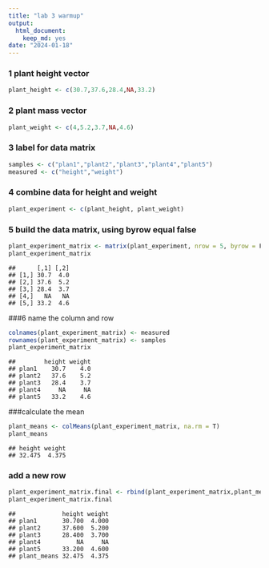 ```yaml
---
title: "lab 3 warmup"
output: 
  html_document: 
    keep_md: yes
date: "2024-01-18"
---
```





### 1 plant height vector

```r
plant_height <- c(30.7,37.6,28.4,NA,33.2)
```

### 2 plant mass vector

```r
plant_weight <- c(4,5.2,3.7,NA,4.6)
```

### 3 label for data matrix

```r
samples <- c("plan1","plant2","plant3","plant4","plant5")
measured <- c("height","weight")
```

### 4 combine data for height and weight

```r
plant_experiment <- c(plant_height, plant_weight)
```

### 5 build the data matrix, using byrow equal false

```r
plant_experiment_matrix <- matrix(plant_experiment, nrow = 5, byrow = F)
plant_experiment_matrix
```

```
##      [,1] [,2]
## [1,] 30.7  4.0
## [2,] 37.6  5.2
## [3,] 28.4  3.7
## [4,]   NA   NA
## [5,] 33.2  4.6
```
###6 name the column and row

```r
colnames(plant_experiment_matrix) <- measured
rownames(plant_experiment_matrix) <- samples
plant_experiment_matrix
```

```
##        height weight
## plan1    30.7    4.0
## plant2   37.6    5.2
## plant3   28.4    3.7
## plant4     NA     NA
## plant5   33.2    4.6
```
###calculate the mean

```r
plant_means <- colMeans(plant_experiment_matrix, na.rm = T)
plant_means
```

```
## height weight 
## 32.475  4.375
```

### add a new row

```r
plant_experiment_matrix.final <- rbind(plant_experiment_matrix,plant_means)
plant_experiment_matrix.final
```

```
##             height weight
## plan1       30.700  4.000
## plant2      37.600  5.200
## plant3      28.400  3.700
## plant4          NA     NA
## plant5      33.200  4.600
## plant_means 32.475  4.375
```

